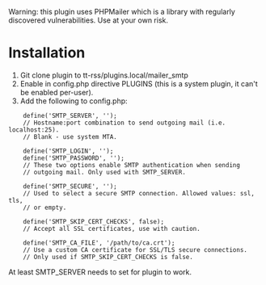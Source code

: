Warning: this plugin uses PHPMailer which is a library with regularly discovered
vulnerabilities. Use at your own risk.

Installation
============

1. Git clone plugin to tt-rss/plugins.local/mailer_smtp
2. Enable in config.php directive PLUGINS (this is a system plugin, it can't be enabled
per-user).
3. Add the following to config.php:

```
	define('SMTP_SERVER', '');
	// Hostname:port combination to send outgoing mail (i.e. localhost:25).
	// Blank - use system MTA.

	define('SMTP_LOGIN', '');
	define('SMTP_PASSWORD', '');
	// These two options enable SMTP authentication when sending
	// outgoing mail. Only used with SMTP_SERVER.

	define('SMTP_SECURE', '');
	// Used to select a secure SMTP connection. Allowed values: ssl, tls,
	// or empty.

	define('SMTP_SKIP_CERT_CHECKS', false);
	// Accept all SSL certificates, use with caution.

	define('SMTP_CA_FILE', '/path/to/ca.crt');
	// Use a custom CA certificate for SSL/TLS secure connections.
	// Only used if SMTP_SKIP_CERT_CHECKS is false.
```

At least SMTP_SERVER needs to set for plugin to work.

